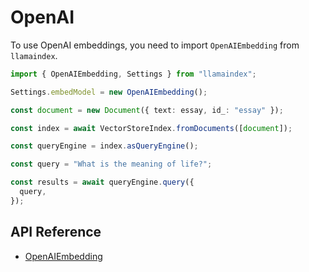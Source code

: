 # OpenAI

To use OpenAI embeddings, you need to import `OpenAIEmbedding` from `llamaindex`.

```ts
import { OpenAIEmbedding, Settings } from "llamaindex";

Settings.embedModel = new OpenAIEmbedding();

const document = new Document({ text: essay, id_: "essay" });

const index = await VectorStoreIndex.fromDocuments([document]);

const queryEngine = index.asQueryEngine();

const query = "What is the meaning of life?";

const results = await queryEngine.query({
  query,
});
```

## API Reference

- [OpenAIEmbedding](../../../api/classes/OpenAIEmbedding.md)
